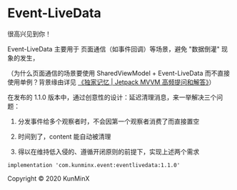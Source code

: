# Event-LiveData

很高兴见到你！

Event-LiveData 主要用于 页面通信（如事件回调）等场景，避免 "数据倒灌" 现象的发生，

（为什么页面通信的场景要使用 SharedViewModel + Event-LiveData 而不直接使用单例？背景缘由详见 [《独家记忆 | Jetpack MVVM 高频提问和解答》](https://juejin.im/post/5ef061d0e51d4573e71f3243)）

在发布的 1.1.0 版本中，通过创意性的设计：延迟清理消息，来一举解决三个问题：

1. 分发事件给多个观察者时，不会因第一个观察者消费了而直接置空

2. 时间到了，content 能自动被清理

3. 得以在维持低入侵的、遵循开闭原则的前提下，实现上述两个需求

`implementation 'com.kunminx.event:eventlivedata:1.1.0'`


Copyright © 2020 KunMinX
